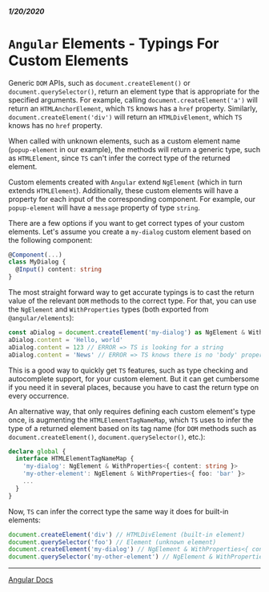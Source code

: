 ##### 1/20/2020
# `Angular` Elements - Typings For Custom Elements
Generic `DOM` APIs, such as `document.createElement()` or `document.querySelector()`, return an element type that is appropriate for the specified arguments.  For example, calling `document.createElement('a')` will return an `HTMLAnchorElement`, which `TS` knows has a `href` property.  Similarly, `document.createElement('div')` will return an `HTMLDivElement`, which `TS` knows has no `href` property.

When called with unknown elements, such as a custom element name (`popup-element` in our example), the methods will return a generic type, such as `HTMLElement`, since `TS` can't infer the correct type of the returned element.

Custom elements created with `Angular` extend `NgElement` (which in turn extends `HTMLElement`).  Additionally, these custom elements will have a property for each input of the corresponding component.  For example, our `popup-element` will have a `message` property of type `string`.

There are a few options if you want to get correct types of your custom elements.  Let's assume you create a `my-dialog` custom element based on the following component:

```ts
@Component(...)
class MyDialog {
  @Input() content: string
}
```

The most straight forward way to get accurate typings is to cast the return value of the relevant `DOM` methods to the correct type.  For that, you can use the `NgElement` and `WithProperties` types (both exported from `@angular/elements`):

```ts
const aDialog = document.createElement('my-dialog') as NgElement & WithProperties<{ content: string }>
aDialog.content = 'Hello, world'
aDialog.content = 123 // ERROR => TS is looking for a string
aDialog.content = 'News' // ERROR => TS knows there is no 'body' property on 'aDialog'
```

This is a good way to quickly get `TS` features, such as type checking and autocomplete support, for your custom element.  But it can get cumbersome if you need it in several places, because you have to cast the return type on every occurrence.

An alternative way, that only requires defining each custom element's type once, is augmenting the `HTMLElementTagNameMap`, which `TS` uses to infer the type of a returned element based on its tag name (for `DOM` methods such as `document.createElement()`, `document.querySelector()`, etc.):

```ts
declare global {
  interface HTMLElementTagNameMap {
    'my-dialog': NgElement & WithProperties<{ content: string }>
    'my-other-element': NgElement & WithProperties<{ foo: 'bar' }>
    ...
  }
}
```

Now, `TS` can infer the correct type the same way it does for built-in elements:

```ts
document.createElement('div') // HTMLDivElement (built-in element)
document.querySelector('foo') // Element (unknown element)
document.createElement('my-dialog') // NgElement & WithProperties<{ content: string }> (custom element)
document.querySelector('my-other-element') // NgElement & WithProperties<{ foo: 'bar' }> (custom element)
```

---

[Angular Docs](https://angular.io/guide/elements#typings-for-custom-elements)